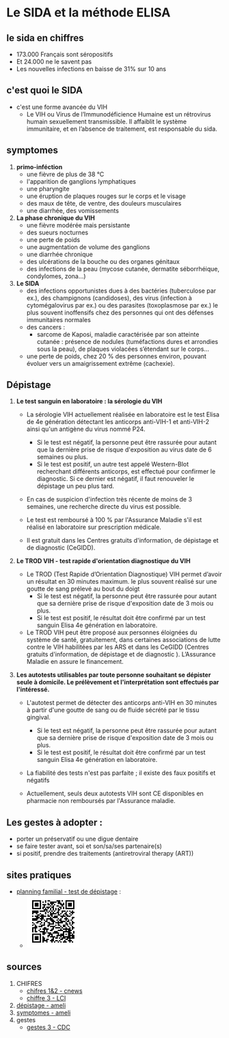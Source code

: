 # Le SIDA et la méthode ELISA
## le sida en chiffres
 - 173.000 Français sont séropositifs
 - Et 24.000 ne le savent pas
 - Les nouvelles infections en baisse de 31% sur 10 ans
## c'est quoi le SIDA
- c'est une forme avancée du VIH
    - Le VIH ou Virus de l’Immunodéficience Humaine est un rétrovirus humain sexuellement transmissible. Il affaiblit le système immunitaire, et en l’absence de traitement, est responsable du sida.
## symptomes
1. **primo-inféction**
    -    une fièvre de plus de 38 °C
    -    l'apparition de ganglions lymphatiques
    -    une pharyngite
    -    une éruption de plaques rouges sur le corps et le visage
    -    des maux de tête, de ventre, des douleurs musculaires
    -    une diarrhée, des vomissements
2. **La phase chronique du VIH**
    -    une fièvre modérée mais persistante
    -    des sueurs nocturnes
    -    une perte de poids
    -    une augmentation de volume des ganglions
    -    une diarrhée chronique
    -    des ulcérations de la bouche ou des organes génitaux
    -    des infections de la peau (mycose cutanée, dermatite séborrhéique, condylomes, zona...)
3. **Le SIDA**
    - des infections opportunistes dues à des bactéries (tuberculose par ex.), des champignons (candidoses), des virus (infection à cytomégalovirus par ex.) ou des parasites (toxoplasmose par ex.) le plus souvent inoffensifs chez des personnes qui ont des défenses immunitaires normales
    - des cancers :
        - sarcome de Kaposi, maladie caractérisée par son atteinte cutanée : présence de nodules (tuméfactions dures et arrondies sous la peau), de plaques violacées s’étendant sur le corps...
    - une perte de poids, chez 20 % des personnes environ, pouvant évoluer vers un amaigrissement extrême (cachexie).

## Dépistage
1. **Le test sanguin en laboratoire : la sérologie du VIH**

    - La sérologie VIH actuellement réalisée en laboratoire est le test Elisa de 4e génération détectant les anticorps anti-VIH-1 et anti-VIH-2 ainsi qu'un antigène du virus nommé P24.

        - Si le test est négatif, la personne peut être rassurée pour autant que la dernière prise de risque d'exposition au virus date de 6 semaines ou plus.
        - Si le test est positif, un autre test appelé Western-Blot recherchant différents anticorps, est effectué pour confirmer le diagnostic. Si ce dernier est négatif, il faut renouveler le dépistage un peu plus tard.

    - En cas de suspicion d'infection très récente de moins de 3 semaines, une recherche directe du virus est possible.

    - Le test est remboursé à 100 % par l'Assurance Maladie s'il est réalisé en laboratoire sur prescription médicale. 
    - Il est gratuit dans les Centres gratuits d'information, de dépistage et de diagnostic (CeGIDD).
2. **Le TROD VIH - test rapide d'orientation diagnostique du VIH**
    - Le TROD (Test Rapide d’Orientation Diagnostique) VIH permet d’avoir un résultat en 30 minutes maximum. le plus souvent réalisé sur une goutte de sang prélevé au bout du doigt
        - Si le test est négatif, la personne peut être rassurée pour autant que sa dernière prise de risque d'exposition date de 3 mois ou plus.
        - Si le test est positif, le résultat doit être confirmé par un test sanguin Elisa 4e génération en laboratoire.
    - Le TROD VIH peut être proposé aux personnes éloignées du système de santé, gratuitement, dans certaines associations de lutte contre le VIH habilitées par les ARS et dans les CeGIDD (Centres gratuits d'information, de dépistage et de diagnostic ). L’Assurance Maladie en assure le financement.
3. **Les autotests utilisables par toute personne souhaitant se dépister seule à domicile. Le prélèvement et l'interprétation sont effectués par l'intéressé.**

    - L'autotest permet de détecter des anticorps anti-VIH en 30 minutes à partir d'une goutte de sang ou de fluide sécrété par le tissu gingival.

        - Si le test est négatif, la personne peut être rassurée pour autant que sa dernière prise de risque d'exposition date de 3 mois ou plus.
        - Si le test est positif, le résultat doit être confirmé par un test sanguin Elisa 4e génération en laboratoire.

    - La fiabilité des tests n'est pas parfaite ; il existe des faux positifs et négatifs

    - Actuellement, seuls deux autotests VIH sont CE disponibles en pharmacie non remboursés par l'Assurance maladie.

## Les gestes à adopter :
- porter un préservatif ou une digue dentaire
- se faire tester avant, soi et son/sa/ses partenaire(s)
- si positif, prendre des traitements (antiretroviral therapy (ART))

## sites pratiques
- [planning familial - test de dépistage](https://www.planning-familial.org/fr/les-tests-de-depistage-357) :
    - ![planning familial - test de dépistage](qr_planning_familial_test_sida.png)

## sources
1. CHIFRES
    - [chifres 1&2 - cnews](https://www.cnews.fr/france/2021-03-26/sidaction-2021-5-chiffres-connaitre-sur-le-sida-en-france-1062732)
    - [chiffre 3 - LCI](https://www.lci.fr/sante/journee-mondiale-de-lutte-contre-le-sida-2021-ou-en-est-l-epidemie-dans-le-monde-2203411.html)
 2. [dépistage - ameli](https://www.ameli.fr/assure/sante/themes/vih/depistage)
 3. [symptomes - ameli](https://www.ameli.fr/assure/sante/themes/vih/principaux-symptomes-diagnostic)
 4. gestes
    - [gestes 3 - CDC](https://www.cdc.gov/hiv/basics/livingwithhiv/treatment.html)